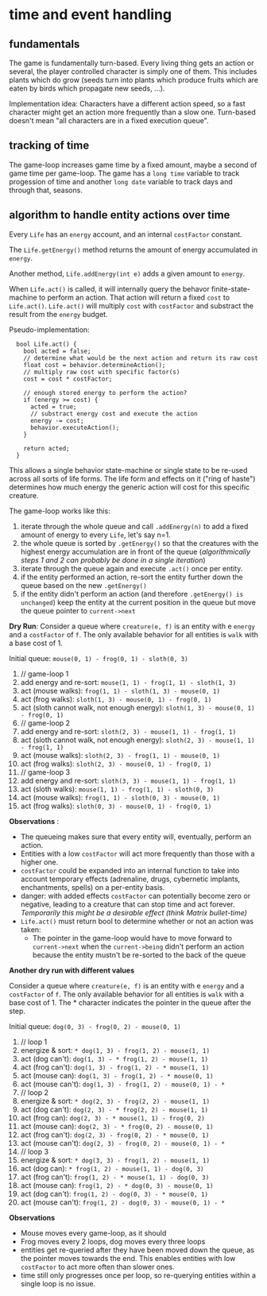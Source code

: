 # time and event handling

## fundamentals
The game is fundamentally turn-based. Every living thing gets an action or several, the player controlled character is simply one of them. This includes plants which do grow (seeds turn into plants which produce fruits which are eaten by birds which propagate new seeds, ...).

Implementation idea: Characters have a different action speed, so a fast character might get an action more frequently than a slow one. Turn-based doesn't mean "all characters are in a fixed execution queue".

## tracking of time
The game-loop increases game time by a fixed amount, maybe a second of game time per game-loop. The game has a `long time` variable to track progession of time and another `long date` variable to track days and through that, seasons.

## algorithm to handle entity actions over time
Every `Life` has an `energy` account, and an internal `costFactor` constant.

The `Life.getEnergy()` method returns the amount of energy accumulated in `energy`.

Another method, `Life.addEnergy(int e)` adds a given amount to `energy`.

When `Life.act()` is called, it will internally query the behavor finite-state-machine to perform an action. That action will return a fixed `cost` to `Life.act()`. `Life.act()` will multiply `cost` with `costFactor` and substract the result from the `energy` budget.

Pseudo-implementation:
```
  bool Life.act() {
    bool acted = false;
    // determine what would be the next action and return its raw cost
    float cost = behavior.determineAction();
    // multiply raw cost with specific factor(s)
    cost = cost * costFactor;

    // enough stored energy to perform the action?
    if (energy >= cost) {
      acted = true;
      // substract energy cost and execute the action
      energy -= cost;
      behavior.executeAction();
    }

    return acted;
  }
```

This allows a single behavior state-machine or single state to be re-used across all sorts of life forms. The life form and effects on it ("ring of haste") determines how much energy the generic action will cost for this specific creature.

The game-loop works like this:
1. iterate through the whole queue and call `.addEnergy(n)` to add a fixed amount of energy to every `Life`, let's say n=1.
2. the whole queue is sorted by `.getEnergy()` so that the creatures with the highest energy accumulation are in front of the queue (_algorithmically steps 1 and 2 can probably be done in a single iteration_)
3. iterate through the queue again and execute `.act()` once per entity.
  1. if the entity performed an action, re-sort the entity further down the queue based on the new `.getEnergy()`
  2. if the entity didn't perform an action (and therefore `.getEnergy() is unchanged`) keep the entity at the current position in the queue but move the queue pointer to `current->next`

**Dry Run**:
Consider a queue where `creature(e, f)` is an entity with e `energy` and a `costFactor` of `f`.
The only available behavior for all entities is `walk` with a base cost of 1.

Initial queue: `mouse(0, 1) - frog(0, 1) - sloth(0, 3)`

1. // game-loop 1
2. add energy and re-sort: `mouse(1, 1) - frog(1, 1) - sloth(1, 3)`
3. act (mouse walks): `frog(1, 1) - sloth(1, 3) - mouse(0, 1)`
4. act (frog walks): `sloth(1, 3) - mouse(0, 1) - frog(0, 1)`
5. act (sloth cannot walk, not enough energy): `sloth(1, 3) - mouse(0, 1) - frog(0, 1)`
6. // game-loop 2
7. add energy and re-sort: `sloth(2, 3) - mouse(1, 1) - frog(1, 1)`
8. act (sloth cannot walk, not enough energy): `sloth(2, 3) - mouse(1, 1) - frog(1, 1)`
9. act (mouse walks): `sloth(2, 3) - frog(1, 1) - mouse(0, 1)`
10. act (frog walks): `sloth(2, 3) - mouse(0, 1) - frog(0, 1)`
11. // game-loop 3
12. add energy and re-sort: `sloth(3, 3) - mouse(1, 1) - frog(1, 1)`
13. act (sloth walks): `mouse(1, 1) - frog(1, 1) - sloth(0, 3)`
14. act (mouse walks): `frog(1, 1) - sloth(0, 3) - mouse(0, 1)`
15. act (frog walks): `sloth(0, 3) - mouse(0, 1) - frog(0, 1)`

**Observations** :
* The queueing makes sure that every entity will, eventually, perform an action.
* Entities with a low `costFactor` will act more frequently than those with a higher one.
* `costFactor` could be expanded into an internal function to take into account temporary effects (adrenaline, drugs, cybernetic implants, enchantments, spells) on a per-entity basis.
* danger: with added effects `costFactor` can potentially become zero or negative, leading to a creature that can stop time and act forever. _Temporarily this might be a desirable effect (think Matrix bullet-time)_
* `Life.act()` must return bool to determine whether or not an action was taken:
  *  The pointer in the game-loop would have to move forward to `current->next` when the `current->being` didn't perform an action because the entity mustn't be re-sorted to the back of the queue

**Another dry run with different values**

Consider a queue where `creature(e, f)` is an entity with e `energy` and a `costFactor` of `f`.
The only available behavior for all entities is `walk` with a base cost of 1.
The * character indicates the pointer in the queue after the step.

Initial queue: `dog(0, 3) - frog(0, 2) - mouse(0, 1)`
1. // loop 1
2. energize & sort: `* dog(1, 3) - frog(1, 2) - mouse(1, 1)`
3. act (dog can't): `dog(1, 3) - * frog(1, 2) - mouse(1, 1)`
4. act (frog can't): `dog(1, 3) - frog(1, 2) - * mouse(1, 1)`
5. act (mouse can): `dog(1, 3) - frog(1, 2) - * mouse(0, 1)`
5. act (mouse can't): `dog(1, 3) - frog(1, 2) - mouse(0, 1) - *`
6. // loop 2
7. energize & sort: `* dog(2, 3) - frog(2, 2) - mouse(1, 1)`
8. act (dog can't): `dog(2, 3) - * frog(2, 2) - mouse(1, 1)`
9. act (frog can): `dog(2, 3) - * mouse(1, 1) - frog(0, 2)`
10. act (mouse can): `dog(2, 3) - * frog(0, 2) - mouse(0, 1)`
11. act (frog can't): `dog(2, 3) - frog(0, 2) - * mouse(0, 1)`
12. act (mouse can't): `dog(2, 3) - frog(0, 2) - mouse(0, 1) - *`
13. // loop 3
14. energize & sort: `* dog(3, 3) - frog(1, 2) - mouse(1, 1)`
15. act (dog can): `* frog(1, 2) - mouse(1, 1) - dog(0, 3)`
16. act (frog can't): `frog(1, 2) - * mouse(1, 1) - dog(0, 3)`
17. act (mouse can): `frog(1, 2) - * dog(0, 3) - mouse(0, 1)`
18. act (dog can't): `frog(1, 2) - dog(0, 3) - * mouse(0, 1)`
19. act (mouse can't): `frog(1, 2) - dog(0, 3) - mouse(0, 1) - *`

**Observations**
* Mouse moves every game-loop, as it should
* Frog moves every 2 loops, dog moves every three loops
* entities get re-queried after they have been moved down the queue, as the pointer moves towards the end. This enables entities with low `costFactor` to act more often than slower ones.
* time still only progresses once per loop, so re-querying entities within a single loop is no issue.
